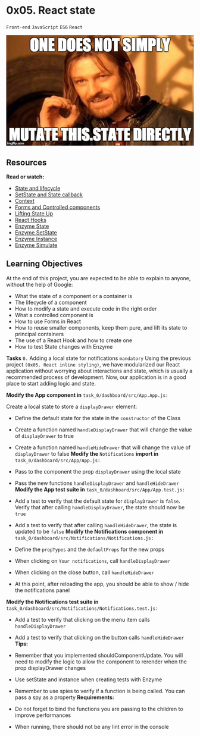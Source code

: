 # 0x05. React state
`Front-end` `JavaScript` `ES6` `React`

![image](readme-pics.jpeg)

## Resources
**Read or watch:**

* [State and lifecycle](https://reactjs.org/docs/state-and-lifecycle.html)
* [SetState and State callback](https://reactjs.org/docs/react-component.html#setstate)
* [Context](https://reactjs.org/docs/context.html)
* [Forms and Controlled components](https://reactjs.org/docs/forms.html)
* [Lifting State Up](https://reactjs.org/docs/lifting-state-up.html)
* [React Hooks](https://reactjs.org/docs/hooks-intro.html)
* [Enzyme State](https://enzymejs.github.io/enzyme/docs/api/ReactWrapper/state.html)
* [Enzyme SetState](https://enzymejs.github.io/enzyme/docs/api/ShallowWrapper/setState.html)
* [Enzyme Instance](https://enzymejs.github.io/enzyme/docs/api/ShallowWrapper/instance.html)
* [Enzyme Simulate](https://enzymejs.github.io/enzyme/docs/api/ShallowWrapper/simulate.html)

## Learning Objectives
At the end of this project, you are expected to be able to explain to anyone, without the help of Google:

* What the state of a component or a container is
* The lifecycle of a component
* How to modify a state and execute code in the right order
* What a controlled component is
* How to use Forms in React
* How to reuse smaller components, keep them pure, and lift its state to principal containers
* The use of a React Hook and how to create one
* How to test State changes with Enzyme

**Tasks**
`0.` Adding a local state for notifications `mandatory`
Using the previous project `(0x05. React inline styling)`, we have modularized our React application without worrying about interactions and state, which is usually a recommended process of development. Now, our application is in a good place to start adding logic and state.

**Modify the App component in** `task_0/dashboard/src/App.App.js:`

Create a local state to store a `displayDrawer` element:

* Define the default state for the state in the `constructor` of the Class
* Create a function named `handleDisplayDrawer` that will change the value of `displayDrawer` to true
* Create a function named `handleHideDrawer` that will change the value of `displayDrawer` to false
**Modify the** `Notifications` **import in** `task_0/dashboard/src/App/App.js:`

* Pass to the component the prop `displayDrawer` using the local state
* Pass the new functions `handleDisplayDrawer` and `handleHideDrawer`
**Modify the App test suite in** `task_0/dashboard/src/App/App.test.js:`

* Add a test to verify that the default state for `displayDrawer` is `false`. Verify that after calling `handleDisplayDrawer`, the state should now be `true`
* Add a test to verify that after calling `handleHideDrawer`, the state is updated to be `false`
**Modify the Notifications component in** `task_0/dashboard/src/Notifications/Notifications.js:`

* Define the `propTypes` and the `defaultProps` for the new props
* When clicking on `Your notifications`, call `handleDisplayDrawer`
* When clicking on the close button, call `handleHideDrawer`
* At this point, after reloading the app, you should be able to show / hide the notifications panel

**Modify the Notifications test suite in** `task_0/dashboard/src/Notifications/Notifications.test.js:`

* Add a test to verify that clicking on the menu item calls `handleDisplayDrawer`
* Add a test to verify that clicking on the button calls `handleHideDrawer`
**Tips:**

* Remember that you implemented shouldComponentUpdate. You will need to modify the logic to allow the component to rerender when the prop displayDrawer changes
* Use setState and instance when creating tests with Enzyme
* Remember to use spies to verify if a function is being called. You can pass a spy as a property
**Requirements:**

* Do not forget to bind the functions you are passing to the children to improve performances
* When running, there should not be any lint error in the console
   